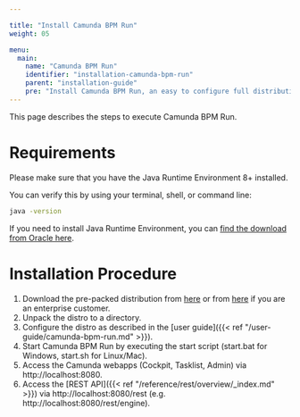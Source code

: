 ```yaml
---

title: "Install Camunda BPM Run"
weight: 05

menu:
  main:
    name: "Camunda BPM Run"
    identifier: "installation-camunda-bpm-run"
    parent: "installation-guide"
    pre: "Install Camunda BPM Run, an easy to configure full distribution of the Camunda BPM platform. No Java knowledge necessary."
---
```


This page describes the steps to execute Camunda BPM Run.

# Requirements
Please make sure that you have the Java Runtime Environment 8+ installed.

You can verify this by using your terminal, shell, or command line:

```sh
java -version
```
If you need to install Java Runtime Environment, you can [find the download from Oracle here](https://www.oracle.com/java/technologies/javase-downloads.html).

# Installation Procedure
1. Download the pre-packed distribution from [here](https://downloads.camunda.cloud/release/camunda-bpm/run/) or from [here](https://downloads.camunda.cloud/enterprise-release/camunda-bpm/run/) if you are an enterprise customer.
1. Unpack the distro to a directory.
1. Configure the distro as described in the [user guide]({{< ref "/user-guide/camunda-bpm-run.md" >}}).
1. Start Camunda BPM Run by executing the start script (start.bat for Windows, start.sh for Linux/Mac).
1. Access the Camunda webapps (Cockpit, Tasklist, Admin) via http://localhost:8080.
1. Access the [REST API]({{< ref "/reference/rest/overview/_index.md" >}}) via http://localhost:8080/rest (e.g. http://localhost:8080/rest/engine).